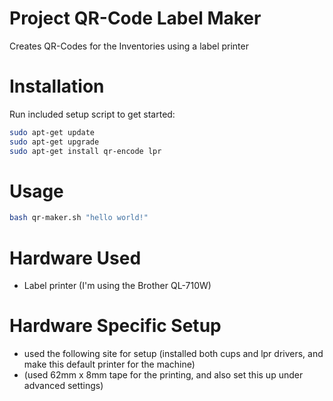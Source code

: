# Project QR-Code Label Maker

Creates QR-Codes for the Inventories using a label printer

# Installation

Run included setup script to get started:

```sh
sudo apt-get update
sudo apt-get upgrade
sudo apt-get install qr-encode lpr
```

# Usage

```sh
bash qr-maker.sh "hello world!"
```

# Hardware Used

- Label printer (I'm using the Brother QL-710W)


# Hardware Specific Setup

- used the following site for setup (installed both cups and lpr drivers, and make this default printer for the machine)
- (used 62mm x 8mm tape for the printing, and also set this up under advanced settings)

